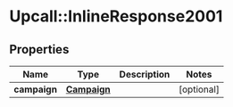 # Upcall::InlineResponse2001

## Properties
Name | Type | Description | Notes
------------ | ------------- | ------------- | -------------
**campaign** | [**Campaign**](Campaign.md) |  | [optional] 



